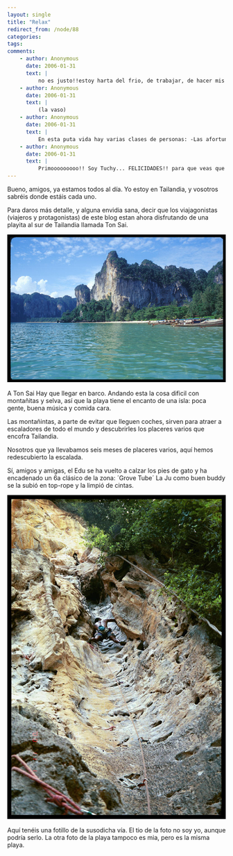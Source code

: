 ```yaml
---
layout: single
title: "Relax"
redirect_from: /node/88
categories:
tags: 
comments: 
    - author: Anonymous
      date: 2006-01-31
      text: |
          no es justo!!estoy harta del frio, de trabajar, de hacer mis papeles para becas y masters..y vosotros en una playita.. ai dios!espero que la ju este mejor!dale mucho a comer, tiene q recuperar!  
    - author: Anonymous
      date: 2006-01-31
      text: |
          (la vaso)  
    - author: Anonymous
      date: 2006-01-31
      text: |
          En esta puta vida hay varias clases de personas: -Las afortunadas -Las desdichadas -Judith -El EsclapesO se nace en alguno de estos grupos,o se hace como he hecho yo,hacerme intimo amigo suyo,para que en un futuro mis hijos copulen con sus hijas y se haga todo una sola familia.Fdo:El JuanLu  
    - author: Anonymous
      date: 2006-01-31
      text: |
          Primooooooooo!! Soy Tuchy... FELICIDADES!! para que veas que nos acordamos mucho de ti. Bueno, quiero que sepas que te admiro, soy una gran seguidora tuya y que espero que sigas disfrutando un mucho xq te lo mereces. Un besazo enorme a los dos de la familia y cuidaros... Arriba ese Esclapes!!  
---
```

Bueno, amigos, ya estamos todos al día. Yo estoy en Tailandia, y vosotros sabréis donde estáis cada uno.  

Para daros más detalle, y alguna envidia sana, decir que los viajagonistas (viajeros y protagonistas) de este blog estan ahora disfrutando de una playita al sur de Tailandia llamada Ton Sai.  

![](/images/posts/2006-01-31-relax/railay-west-beach-038_l.jpg)  

A Ton Sai Hay que llegar en barco. Andando esta la cosa dificil con montañitas y selva, así que la playa tiene el encanto de una isla: poca gente, buena música y comida cara.  

Las montañintas, a parte de evitar que lleguen coches, sirven para atraer a escaladores de todo el mundo y descubrirles los placeres varios que encofra Tailandia.  

Nosotros que ya llevabamos seis meses de placeres varios, aquí hemos redescubierto la escalada.  

Sí, amigos y amigas, el Edu se ha vuelto a calzar los pies de gato y ha encadenado un 6a clásico de la zona: ´Grove Tube´ La Ju como buen buddy se la subió en top-rope y la limpió de cintas.  

![](/images/posts/2006-01-31-relax/darryl-groove-tube-025_l.jpg)  

Aquí tenéis una fotillo de la susodicha vía. El tio de la foto no soy yo, aunque podría serlo. La otra foto de la playa tampoco es mia, pero es la misma playa.
